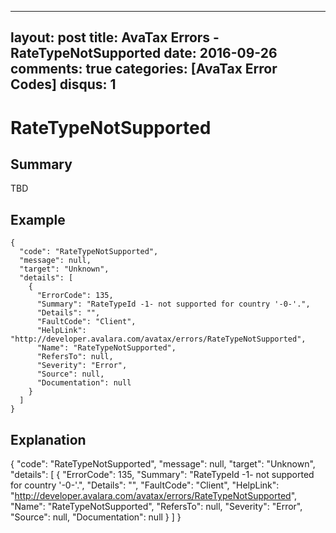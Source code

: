
---
layout: post
title: AvaTax Errors - RateTypeNotSupported
date: 2016-09-26
comments: true
categories: [AvaTax Error Codes]
disqus: 1
---

# RateTypeNotSupported

## Summary

TBD

## Example

    {
      "code": "RateTypeNotSupported",
      "message": null,
      "target": "Unknown",
      "details": [
        {
          "ErrorCode": 135,
          "Summary": "RateTypeId -1- not supported for country '-0-'.",
          "Details": "",
          "FaultCode": "Client",
          "HelpLink": "http://developer.avalara.com/avatax/errors/RateTypeNotSupported",
          "Name": "RateTypeNotSupported",
          "RefersTo": null,
          "Severity": "Error",
          "Source": null,
          "Documentation": null
        }
      ]
    }

## Explanation

{
      "code": "RateTypeNotSupported",
      "message": null,
      "target": "Unknown",
      "details": [
        {
          "ErrorCode": 135,
          "Summary": "RateTypeId -1- not supported for country '-0-'.",
          "Details": "",
          "FaultCode": "Client",
          "HelpLink": "http://developer.avalara.com/avatax/errors/RateTypeNotSupported",
          "Name": "RateTypeNotSupported",
          "RefersTo": null,
          "Severity": "Error",
          "Source": null,
          "Documentation": null
        }
      ]
    }
